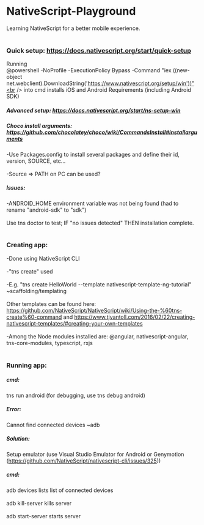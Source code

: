# NativeScript-Playground
Learning NativeScript for a better mobile experience.<br />
<br />
### Quick setup: https://docs.nativescript.org/start/quick-setup
Running<br /> 
@powershell -NoProfile -ExecutionPolicy Bypass -Command "iex ((new-object net.webclient).DownloadString('https://www.nativescript.org/setup/win'))"<br />
into cmd installs iOS and Android Requirements (including Android SDK)<br />

##### Advanced setup: https://docs.nativescript.org/start/ns-setup-win
##### Choco install arguments: https://github.com/chocolatey/choco/wiki/CommandsInstall#installarguments
-Use Packages.config to install several packages and define their id, version, SOURCE, etc... <br />
<br />
-Source => PATH on PC can be used?<br />
##### Issues:
-ANDROID_HOME environment variable was not being found (had to rename "android-sdk" to "sdk")<br />
<br />
Use tns doctor to test; IF "no issues detected" THEN installation complete.<br />
<br />
### Creating app:
-Done using NativeScript CLI<br />
<br />
-"tns create" used<br />
<br />
-E.g. "tns create HelloWorld --template nativescript-template-ng-tutorial" ~scaffolding/templating<br />
<br />
Other templates can be found here: https://github.com/NativeScript/NativeScript/wiki/Using-the-%60tns-create%60-command and https://www.tjvantoll.com/2016/02/22/creating-nativescript-templates/#creating-your-own-templates<br />
<br />
-Among the Node modules installed are: @angular, nativescript-angular, tns-core-modules, typescript, rxjs<br />
<br />
### Running app:
##### cmd:
tns run android (for debugging, use tns debug android)<br />
##### Error:
Cannot find connected devices ~adb <br />
##### Solution:
Setup emulator (use Visual Studio Emulator for Android or Genymotion (https://github.com/NativeScript/nativescript-cli/issues/325))<br />
##### cmd:
adb devices lists list of connected devices<br />
<br />
adb kill-server kills server<br />
<br />
adb start-server starts server<br />

